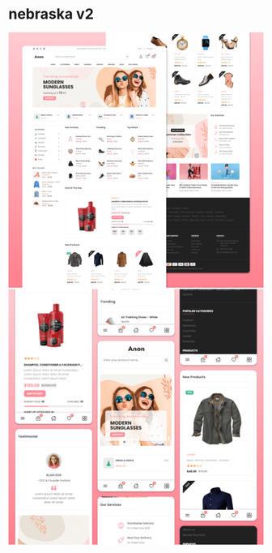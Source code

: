 # nebraska v2

![Anon Desktop Demo](./website-demo-image/desktop.png "Desktop Demo")
![Anon Mobile Demo](./website-demo-image/mobile.png "Mobile Demo")

